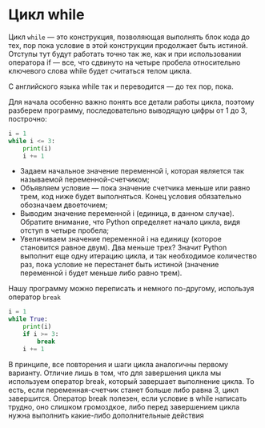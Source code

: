 # Цикл while

Цикл `while` — это конструкция, позволяющая выполнять блок кода до тех, пор пока условие в этой конструкции продолжает быть истиной. Отступы тут будут работать точно так же, как и при использовании оператора if — все, что сдвинуто на четыре пробела относительно ключевого слова while будет считаться телом цикла.

С английского языка while так и переводится — до тех пор, пока.

Для начала особенно важно понять все детали работы цикла, поэтому разберем программу, последовательно выводящую цифры от 1 до 3, построчно:

```python
i = 1
while i <= 3:
    print(i)
    i += 1
```

- 3адаем начальное значение переменной i, которая является так называемой переменной-счетчиком;
- Объявляем условие — пока значение счетчика меньше или равно трем, код ниже будет выполняться. Конец условия обязательно обозначаем двоеточием;
- Выводим значение переменной i (единица, в данном случае). Обратите внимание, что Python определяет начало цикла, видя отступ в четыре пробела;
- Увеличиваем значение переменной i на единицу (которое становится равное двум). Два меньше трех? Значит Python выполнит еще одну итерацию цикла, и так необходимое количество раз, пока условие не перестанет быть истиной (значение переменной i будет меньше либо равно трем).

Нашу программу можно переписать и немного по-другому, используя оператор `break`

```python
i = 1
while True:
    print(i)
    if i >= 3:
        break
    i += 1
```

В принципе, все повторения и шаги цикла аналогичны первому варианту. Отличие лишь в том, что для завершения цикла мы используем оператор break, который завершает выполнение цикла. То есть, если переменная-счетчик станет больше либо равна 3, цикл завершится. Оператор break полезен, если условие в while написать трудно, оно слишком громоздкое, либо перед завершением цикла нужна выполнить какие-либо дополнительные действия
